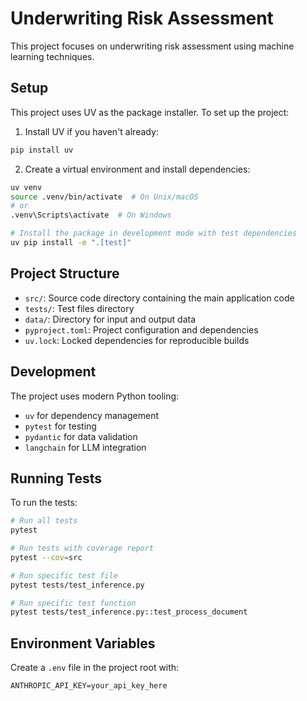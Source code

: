 # Underwriting Risk Assessment

This project focuses on underwriting risk assessment using machine learning techniques.

## Setup

This project uses UV as the package installer. To set up the project:

1. Install UV if you haven't already:
```bash
pip install uv
```

2. Create a virtual environment and install dependencies:
```bash
uv venv
source .venv/bin/activate  # On Unix/macOS
# or
.venv\Scripts\activate  # On Windows

# Install the package in development mode with test dependencies
uv pip install -e ".[test]"
```

## Project Structure

- `src/`: Source code directory containing the main application code
- `tests/`: Test files directory
- `data/`: Directory for input and output data
- `pyproject.toml`: Project configuration and dependencies
- `uv.lock`: Locked dependencies for reproducible builds

## Development

The project uses modern Python tooling:
- `uv` for dependency management
- `pytest` for testing
- `pydantic` for data validation
- `langchain` for LLM integration

## Running Tests

To run the tests:
```bash
# Run all tests
pytest

# Run tests with coverage report
pytest --cov=src

# Run specific test file
pytest tests/test_inference.py

# Run specific test function
pytest tests/test_inference.py::test_process_document
```

## Environment Variables

Create a `.env` file in the project root with:
```
ANTHROPIC_API_KEY=your_api_key_here
``` 